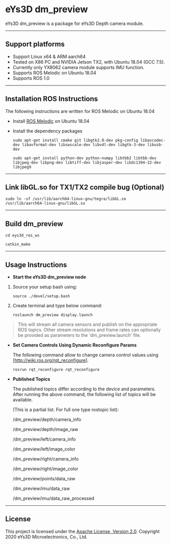 ﻿# **eYs3D dm_preview**

eYs3D dm_preview is a package for eYs3D Depth camera module.

----------

## Support platforms

* Support Linux x64 & ARM aarch64
* Tested on X86 PC and NVIDIA Jetson TX2, with Ubuntu 18.04 (GCC 7.5).  
* Currently only YX8062 camera module supports IMU function.  
* Supports ROS Melodic on Ubuntu 18.04  
* Supports ROS 1.0  

----------

## Installation ROS Instructions

The following instructions are written for ROS Melodic on Ubuntu 18.04  

- Install [ROS Melodic][1] on Ubuntu 18.04 

- Install the dependency packages    

    `sudo apt-get install cmake git libgtk2.0-dev pkg-config libavcodec-dev libavformat-dev libswscale-dev libv4l-dev libgtk-3-dev libusb-dev`  

    `sudo apt-get install python-dev python-numpy libtbb2 libtbb-dev libjpeg-dev libpng-dev libtiff-dev libjasper-dev libdc1394-22-dev libjpeg9`  

----------

## Link libGL.so for TX1/TX2 compile bug (Optional)

  `sudo ln -sf /usr/lib/aarch64-linux-gnu/tegra/libGL.so /usr/lib/aarch64-linux-gnu/libGL.so`

----------

## Build dm_preview

`cd eys3d_ros_ws`  
    
`catkin_make`  

----------

## Usage Instructions

 - **Start the eYs3D dm_preview node**
 
 1. Source your setup bash using:  

    `source ./devel/setup.bash`

 2. Create terminal and type below command:  

    `roslaunch dm_preview display.launch`  
        
 > This will stream all camera sensors and publish on the appropriate ROS topics. Other stream resolutions and frame rates can optionally be provided as parameters to the 'dm_preview.launch' file.  

 - **Set Camera Controls Using Dynamic Reconfigure Params**
 
    The following command allow to change camera control values using [http://wiki.ros.org/rqt_reconfigure].  

    `rosrun rqt_reconfigure rqt_reconfigure`   

 - **Published Topics**  

   The published topics differ according to the device and parameters. After running the above command, the following list of topics will be available.  
   
   (This is a partial list. For full one type rostopic list):  
   
    /dm_preview/depth/camera_info  
    
    /dm_preview/depth/image_raw  
    
    /dm_preview/left/camera_info  
    
    /dm_preview/left/image_color  
    
    /dm_preview/right/camera_info  
    
    /dm_preview/right/image_color  
    
    /dm_preview/points/data_raw  
    
    /dm_preview/imu/data_raw  
    
    /dm_preview/imu/data_raw_processed  

----------

 ## License

This project is licensed under the [Apache License, Version 2.0](/LICENSE). Copyright 2020 eYs3D Microelectronics, Co., Ltd.


  [1]: http://wiki.ros.org/melodic/Installation/Ubuntu
